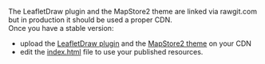 The LeafletDraw plugin and the MapStore2 theme are linked via rawgit.com but in production it should be used a proper CDN.  
Once you have a stable version:
- upload the [LeafletDraw plugin](http://rawgit.com/Leaflet/Leaflet.draw/0.2.3/dist/) and the [MapStore2 theme](https://github.com/geosolutions-it/MapStore2-theme/tree/master/theme/default) on your CDN
- edit the [index.html](https://github.com/geosolutions-it/MapStore2/blob/master/web/client/index.html) file to use your published resources.
